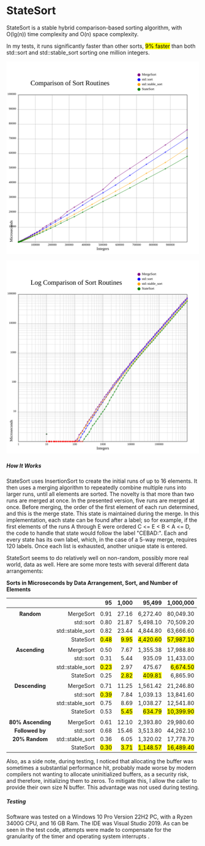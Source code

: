 # StateSort

StateSort is a stable hybrid comparison-based sorting algorithm, with O(lg(n)) time complexity and O(n) space complexity.

In my tests, it runs significantly faster than other sorts, <mark>9% faster</mark> than both std::sort and std::stable_sort sorting one million integers.

![Race Results](./RaceResults_2024-12-29_12-38.txt.svg)

![Log Race Results](./RaceResults_2024-12-29_12-38.txt.log.svg)

##### How It Works

StateSort uses InsertionSort to create the initial runs of up to 16 elements. It then uses a merging algorithm to repeatedly combine multiple runs into larger runs, until all elements are sorted.
The novelty is that more than two runs are merged at once. In the presented version, five runs are merged at once. Before merging, the order of the first element of each run determined, and this is the merge state. This state is maintained during the merge.
In this implementation, each state can be found after a label; so for example, if the first elements of the runs A through E were ordered C <= E < B < A <= D, the code to handle that state would follow the label "CEBAD:".
Each and every state has its own label, which, in the case of a 5-way merge, requires 120 labels. Once each list is exhausted, another unique state is entered.

StateSort seems to do relatively well on non-random, possibly more real world, data as well. Here are some more tests with several different data arrangements:

**Sorts in Microseconds by Data Arrangement, Sort, and Number of Elements**

|                   |                  | 95                | 1,000             | 95,499                | 1,000,000              |
|:-----------------:| ----------------:| -----------------:| -----------------:| ---------------------:| ----------------------:|
|                   |                  |                   |                   |                       |                        |
| **Random**        | MergeSort        | 0.91              | 27.16             | 6,272.40              | 80,049.30              |
|                   | std::sort        | 0.80              | 21.87             | 5,498.10              | 70,509.20              |
|                   | std::stable_sort | 0.82              | 23.44             | 4,844.80              | 63,666.60              |
|                   | StateSort        | <mark>0.48</mark> | <mark>9.95</mark> | <mark>4,420.60</mark> | <mark>57,987.10</mark> |
|                   |                  |                   |                   |                       |                        |
| **Ascending**     | MergeSort        | 0.50              | 7.67              | 1,355.38              | 17,988.80              |
|                   | std::sort        | 0.31              | 5.44              | 935.09                | 11,433.00              |
|                   | std::stable_sort | <mark>0.23</mark> | 2.97              | 475.67                | <mark>6,674.50</mark>  |
|                   | StateSort        | 0.25              | <mark>2.82</mark> | <mark>409.81</mark>   | 6,865.90               |
|                   |                  |                   |                   |                       |                        |
| **Descending**    | MergeSort        | 0.71              | 11.25             | 1,561.42              | 21,246.80              |
|                   | std::sort        | <mark>0.39</mark> | 7.84              | 1,039.13              | 13,841.60              |
|                   | std::stable_sort | 0.75              | 8.69              | 1,038.27              | 12,541.80              |
|                   | StateSort        | 0.53              | <mark>5.45</mark> | <mark>634.79</mark>   | <mark>10,399.90</mark> |
|                   |                  |                   |                   |                       |                        |
| **80% Ascending** | MergeSort        | 0.61              | 12.10             | 2,393.80              | 29,980.60              |
| **Followed by**   | std::sort        | 0.68              | 15.46             | 3,513.80              | 44,262.10              |
| **20% Random**    | std::stable_sort | 0.36              | 6.05              | 1,320.02              | 17,778.70              |
|                   | StateSort        | <mark>0.30</mark> | <mark>3.71</mark> | <mark>1,148.57</mark> | <mark>16,489.40</mark> |

Also, as a side note, during testing, I noticed that allocating the buffer was sometimes a substantial performance hit, probably made worse by modern compilers not wanting to allocate uninitialized buffers, as a security risk, and therefore, initializing them to zeros. To mitigate this, I allow the caller to provide their own size N buffer. This advantage was not used during testing.

##### Testing

Software was tested on a Windows 10 Pro Version 22H2 PC, with a Ryzen 3400G CPU, and 16 GB Ram. The IDE was Visual Studio 2019. As can be seen in the test code, attempts were made to compensate for the granularity of the timer and operating system interrupts .
